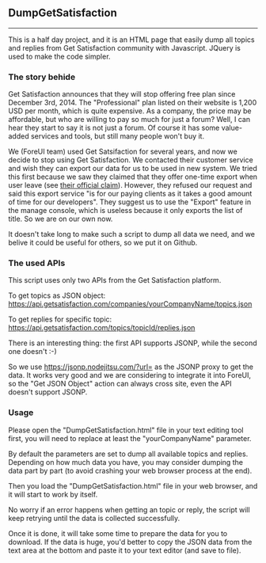 ## DumpGetSatisfaction
---
This is a half day project, and it is an HTML page that easily dump all topics and replies from Get Satisfaction community with Javascript. JQuery is used to make the code simpler.

### The story behide
Get Satisfaction announces that they will stop offering free plan since December 3rd, 2014. The "Professional" plan listed on their website is 1,200 USD per month, which is quite expensive. As a company, the price may be affordable, but who are willing to pay so much for just a forum? Well, I can hear they start to say it is not just a forum. Of course it has some value-added services and tools, but still many people won't buy it.

We (ForeUI team) used Get Satsifaction for several years, and now we decide to stop using Get Satisfaction. We contacted their customer service and wish they can export our data for us to be used in new system. We tried this first because we saw they claimed that they offer one-time export when user leave (see [their official claim](https://getsatisfaction.com/getsatisfaction/topics/need_to_export_all_topics_and_their_answers#reply_9904120)). However, they refused our request and said this export service "is for our paying clients as it takes a good amount of time for our developers". They suggest us to use the "Export" feature in the manage console, which is useless because it only exports the list of title. So we are on our own now.

It doesn't take long to make such a script to dump all data we need, and we belive it could be useful for others, so we put it on Github.

### The used APIs
This script uses only two APIs from the Get Satisfaction platform.

To get topics as JSON object:
https://api.getsatisfaction.com/companies/yourCompanyName/topics.json

To get replies for specific topic:
https://api.getsatisfaction.com/topics/topicId/replies.json

There is an interesting thing: the first API supports JSONP, while the second one doesn't :-)

So we use https://jsonp.nodejitsu.com/?url= as the JSONP proxy to get the data. It works very good and we are considering to integrate it into ForeUI, so the "Get JSON Object" action can always cross site, even the API doesn't support JSONP.

### Usage
Please open the "DumpGetSatisfaction.html" file in your text editing tool first, you will need to replace at least the "yourCompanyName" parameter.

By default the parameters are set to dump all available topics and replies. Depending on how much data you have, you may consider dumping the data part by part (to avoid crashing your web browser process at the end).

Then you load the "DumpGetSatisfaction.html" file in your web browser, and it will start to work by itself.

No worry if an error happens when getting an topic or reply, the script will keep retrying until the data is collected successfully.

Once it is done, it will take some time to prepare the data for you to download. If the data is huge, you'd better to copy the JSON data from the text area at the bottom and paste it to your text editor (and save to file).